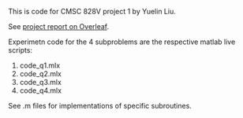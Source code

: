 This is code for CMSC 828V project 1 by Yuelin Liu.

See [project report on Overleaf](https://www.overleaf.com/read/nyqrktfhhbvj).

Experimetn code for the 4 subproblems are the respective matlab live scripts:
1. code_q1.mlx
2. code_q2.mlx
3. code_q3.mlx
4. code_q4.mlx

See .m files for implementations of specific subroutines.
